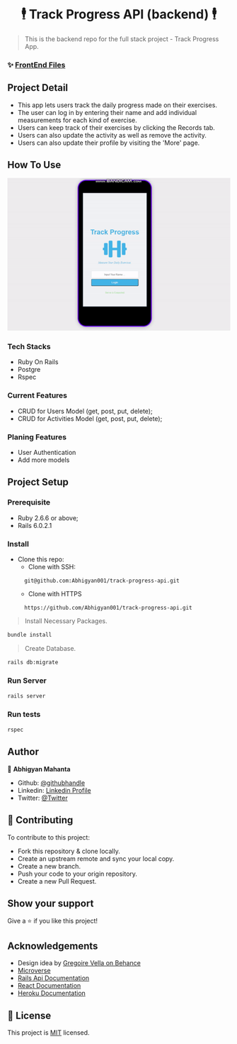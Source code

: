 <h1 align="center">🕴️ Track Progress API (backend) 🕴️</h1>

> This is the backend repo for the full stack project - Track Progress App.

### ✨ [FrontEnd Files](https://github.com/Abhigyan001/track-progress-frontend/)

## Project Detail
- This app lets users track the daily progress made on their exercises. 
- The user can log in by entering their name and add individual measurements for each kind of exercise. 
- Users can keep track of their exercises by clicking the Records tab.
- Users can also update the activity as well as remove the activity. 
- Users can also update their profile by visiting the 'More' page.

## How To Use
![screenshot](app/assets/ss.gif)

### Tech Stacks
* Ruby On Rails
* Postgre
* Rspec

### Current Features
* CRUD for Users Model (get, post, put, delete);
* CRUD for Activities Model (get, post, put, delete);

### Planing Features
* User Authentication
* Add more models

## Project Setup

### Prerequisite
* Ruby 2.6.6 or above;
* Rails 6.0.2.1

### Install

* Clone this repo:
  - Clone with SSH:
  ```
    git@github.com:Abhigyan001/track-progress-api.git
  ```
  - Clone with HTTPS
  ```
    https://github.com/Abhigyan001/track-progress-api.git
  ```

> Install Necessary Packages.
```sh
bundle install
```

> Create Database.
```sh
rails db:migrate
```


### Run Server

```sh
rails server
```

### Run tests

```sh
rspec
```

## Author

👤 **Abhigyan Mahanta**​

- Github: [@githubhandle](https://github.com/Abhigyan001)   
- Linkedin: [Linkedin Profile](https://www.linkedin.com/in/abhigyan001/)
- Twitter: [@Twitter](https://twitter.com/abhigyan_001)

## :handshake: Contributing

To contribute to this project:
- Fork this repository & clone locally.
- Create an upstream remote and sync your local copy.
- Create a new branch.
- Push your code to your origin repository.
- Create a new Pull Request.

## Show your support

Give a :star: if you like this project!

<!-- ACKNOWLEDGEMENTS -->
## Acknowledgements
* Design idea by [Gregoire Vella on Behance](https://www.behance.net/gregoirevella)
* [Microverse](https://www.microverse.org/)
* [Rails Api Documentation](https://api.rubyonrails.org/)
* [React Documentation](https://reactjs.org/docs/getting-started.html)
* [Heroku Documentation](https://devcenter.heroku.com/)

## 📝 License

This project is [MIT](https://opensource.org/licenses/MIT) licensed.